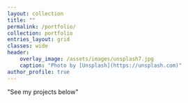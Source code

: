 ```yaml
---
layout: collection
title: ""
permalink: /portfolio/
collection: portfolio
entries_layout: grid
classes: wide
header:
    overlay_image: /assets/images/unsplash7.jpg
    caption: "Photo by [Unsplash](https://unsplash.com)"
author_profile: true
---
```


"See my projects below"
